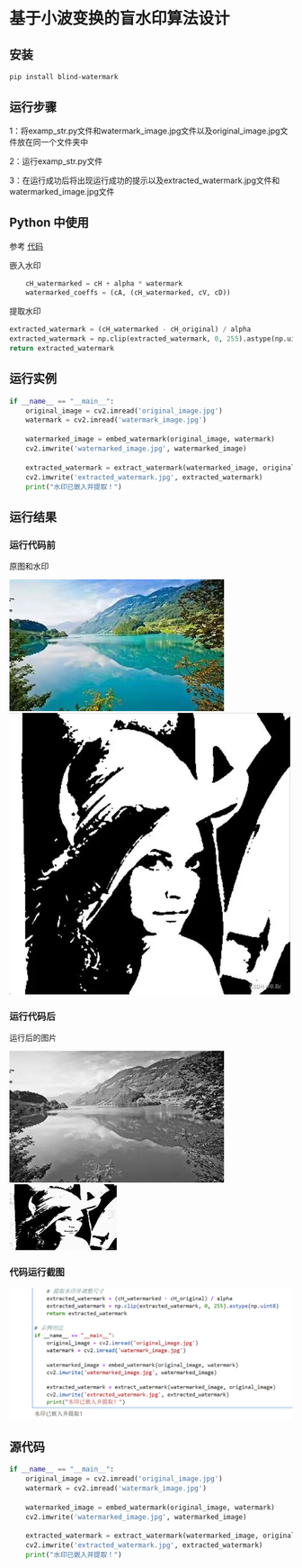 # 基于小波变换的盲水印算法设计

## 安装
```bash
pip install blind-watermark 
```


## 运行步骤
1：将examp_str.py文件和watermark_image.jpg文件以及original_image.jpg文件放在同一个文件夹中


2：运行examp_str.py文件


3：在运行成功后将出现运行成功的提示以及extracted_watermark.jpg文件和watermarked_image.jpg文件


## Python 中使用


参考 [代码](/example_str.py)


嵌入水印
```python
    cH_watermarked = cH + alpha * watermark
    watermarked_coeffs = (cA, (cH_watermarked, cV, cD))
```

提取水印
```python
extracted_watermark = (cH_watermarked - cH_original) / alpha
extracted_watermark = np.clip(extracted_watermark, 0, 255).astype(np.uint8)
return extracted_watermark 
```



## 运行实例

```python
if __name__ == "__main__":  
    original_image = cv2.imread('original_image.jpg')
    watermark = cv2.imread('watermark_image.jpg')  

    watermarked_image = embed_watermark(original_image, watermark)  
    cv2.imwrite('watermarked_image.jpg', watermarked_image)  

    extracted_watermark = extract_watermark(watermarked_image, original_image)  
    cv2.imwrite('extracted_watermark.jpg', extracted_watermark)  
    print("水印已嵌入并提取！")
```


## 运行结果


### 运行代码前
原图和水印



![origin_image](original_image.jpg)  ![水印](watermark_image.jpg)
### 运行代码后
运行后的图片

![watermarked_image](watermarked_image.jpg)  ![extracted_watermark](extracted_watermark.jpg)


### 代码运行截图


![运行结果](运行结果.png)



## 源代码

```python
if __name__ == "__main__":  
    original_image = cv2.imread('original_image.jpg')
    watermark = cv2.imread('watermark_image.jpg')  

    watermarked_image = embed_watermark(original_image, watermark)  
    cv2.imwrite('watermarked_image.jpg', watermarked_image)  

    extracted_watermark = extract_watermark(watermarked_image, original_image)  
    cv2.imwrite('extracted_watermark.jpg', extracted_watermark)  
    print("水印已嵌入并提取！")
```

